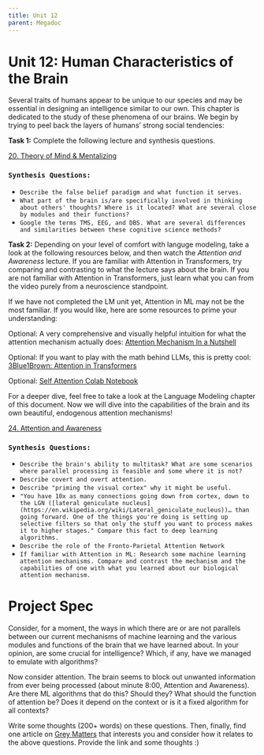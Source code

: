 ```yaml
---
title: Unit 12
parent: Megadoc
---
```


# Unit 12: Human Characteristics of the Brain

Several traits of humans appear to be unique to our species and may be essential in designing an intelligence similar to our own. This chapter is dedicated to the study of these phenomena of our brains. We begin by trying to peel back the layers of humans’ strong social tendencies:

**Task 1:** Complete the following lecture and synthesis questions.

[20. Theory of Mind & Mentalizing](https://www.youtube.com/watch?v=pfZY5aDJazA&list=PLUl4u3cNGP60IKRN_pFptIBxeiMc0MCJP&index=15)


### `Synthesis Questions:`

* `Describe the false belief paradigm and what function it serves.`
* `What part of the brain is/are specifically involved in thinking about others' thoughts? Where is it located? What are several close by modules and their functions?`
* `Google the terms TMS, EEG, and DBS. What are several differences and similarities between these cognitive science methods?`

**Task 2:** Depending on your level of comfort with languge modeling, take a look at the following resources below, and then watch the *Attention and Awareness* lecture. If you are familiar with Attention in Transformers, try comparing and contrasting to what the lecture says about the brain. If you are not familiar with Attention in Transformers, just learn what you can from the video purely from a neuroscience standpoint.

If we have not completed the LM unit yet, Attention in ML may not be the most familiar. If you would like, here are some resources to prime your understanding:

Optional: A very comprehensive and visually helpful intuition for what the attention mechanism actually does: [Attention Mechanism In a Nutshell](https://www.youtube.com/watch?v=oMeIDqRguLY)  

Optional: If you want to play with the math behind LLMs, this is pretty cool: [3Blue1Brown: Attention in Transformers](https://www.youtube.com/watch?v=eMlx5fFNoYc)

Optional: [Self Attention Colab Notebook](https://github.com/udlbook/udlbook/blob/main/Notebooks/Chap12/12_1_Self_Attention.ipynb)

For a deeper dive, feel free to take a look at the Language Modeling chapter of this document. Now we will dive into the capabilities of the brain and its own beautiful, endogenous attention mechanisms!

[24. Attention and Awareness](https://www.youtube.com/watch?v=B4a0WdGp52g&list=PLUl4u3cNGP60IKRN_pFptIBxeiMc0MCJP&index=17)


### `Synthesis Questions:`

* `Describe the brain's ability to multitask? What are some scenarios where parallel processing is feasible and some where it is not?`
* `Describe covert and overt attention.`
* `Describe "priming the visual cortex" why it might be useful.`
* `"You have 10x as many connections going down from cortex, down to the LGN ([lateral geniculate nucleus](https://en.wikipedia.org/wiki/Lateral_geniculate_nucleus))… than going forward. One of the things you're doing is setting up selective filters so that only the stuff you want to process makes it to higher stages." Compare this fact to deep learning algorithms.`
* `Describe the role of the Fronto-Parietal Attention Network`
* `If familiar with Attention in ML: Research some machine learning attention mechanisms. Compare and contrast the mechanism and the capabilities of one with what you learned about our biological attention mechanism.`

# Project Spec
Consider, for a moment, the ways in which there are or are not parallels between our current mechanisms of machine learning and the various modules and functions of the brain that we have learned about. In your opinion, are some crucial for intelligence? Which, if any, have we managed to emulate with algorithms?

Now consider attention. The brain seems to block out unwanted information from ever being processed (about minute 8:00, Attention and Awareness). Are there ML algorithms that do this? Should they? What should the function of attention be? Does it depend on the context or is it a fixed algorithm for all contexts?

Write some thoughts (200+ words) on these questions. Then, finally, find one article on [Grey Matters](https://greymattersjournal.org/) that interests you and consider how it relates to the above questions. Provide the link and some thoughts :\)
